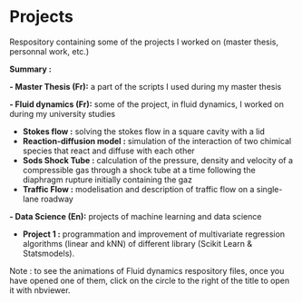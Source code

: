 # **Projects**
Respository containing some of the projects I worked on (master thesis, personnal work, etc.)

**Summary :**

**- Master Thesis (Fr):** a part of the scripts I used during my master thesis

**- Fluid dynamics (Fr):** some of the project, in fluid dynamics, I worked on during my university studies
  * **Stokes flow :** solving the stokes flow in a square cavity with a lid
  * **Reaction-diffusion model :** simulation of the interaction of two chimical species that react and diffuse with each other
  * **Sods Shock Tube :** calculation of the pressure, density and velocity of a compressible gas through a shock tube at a time following the diaphragm rupture initially containing the gaz
  * **Traffic Flow :** modelisation and description of traffic flow on a single-lane roadway
  
**- Data Science (En):** projects of machine learning and data science
  * **Project 1 :** programmation and improvement of multivariate regression algorithms (linear and kNN) of different library (Scikit Learn & Statsmodels).

Note : to see the animations of Fluid dynamics respository files, once you have opened one of them, click on the circle to the right of the title to open it with nbviewer.
